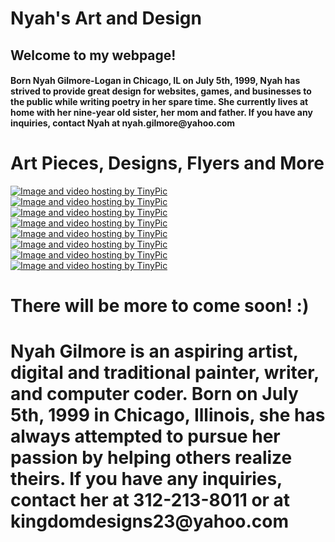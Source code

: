 <!--- Start of first page =-->
<title></title>

<body>
  <h1>Nyah's Art and Design</h1>
  <a href="http://www.nyahsartanddesign.com/" rel="nofollow"></a>
  <div data-role="page" id="Webpage">
    <div data-role="Header">
      <h2>Welcome to my webpage!</h2>
    </div>
  </div>
  <!--- Start of second page --->
  <div data-role="page" id="page1">
    <div class="ui-content" data-role="main">
      <h4>Born Nyah Gilmore-Logan in Chicago, IL on July 5th, 1999, Nyah
            has strived to provide great design for websites, games, and
            businesses to the public while writing poetry in her spare time.
            She currently lives at home with her nine-year old sister, her mom
            and father. If you have any inquiries, contact Nyah at nyah.gilmore@yahoo.com</h4>
      <h1>Art Pieces, Designs, Flyers and More</h1>
      <a href="http://tinypic.com?ref=vx7xh" target="_blank"><img alt="Image and video hosting by TinyPic" border="0" src="http://i66.tinypic.com/vx7xh.png"></a>
      <a href="http://tinypic.com?ref=9is70l" target="_blank"><img alt="Image and video hosting by TinyPic" border="0" src="http://i63.tinypic.com/9is70l.png"></a>
      <a href="http://tinypic.com?ref=oswio4" target="_blank"><img alt="Image and video hosting by TinyPic" border="0" src="http://i63.tinypic.com/oswio4.jpg"></a>
      <a href="http://tinypic.com?ref=wcols1" target="_blank"><img alt="Image and video hosting by TinyPic" border="0" src="http://i65.tinypic.com/wcols1.jpg"></a>
      <a href="http://tinypic.com?ref=2zi99ty" target="_blank"><img alt="Image and video hosting by TinyPic" border="0" src="http://i63.tinypic.com/2zi99ty.jpg"></a>
      <a href="http://tinypic.com?ref=9kqkuw" target="_blank"><img src="http://i64.tinypic.com/9kqkuw.jpg" border="0" alt="Image and video hosting by TinyPic"></a>
      <a href="http://tinypic.com?ref=35co3sz" target="_blank"><img src="http://i67.tinypic.com/35co3sz.png" border="0" alt="Image and video hosting by TinyPic"></a>
      <a href="http://tinypic.com?ref=33lzb81" target="_blank"><img src="http://i66.tinypic.com/33lzb81.png" border="0" alt="Image and video hosting by TinyPic"></a>
      <h1>There will be more to come soon! :)</h1>
	<!--- Start of third page --->
		<h1> Nyah Gilmore is an aspiring artist, digital and traditional painter, writer, and computer coder. 
		Born on July 5th, 1999 in Chicago, Illinois, she has always attempted to pursue her passion by helping others realize theirs. 
		If you have any inquiries, contact her at 312-213-8011 or at kingdomdesigns23@yahoo.com <h1>
    </div>
  </div>
</body>
